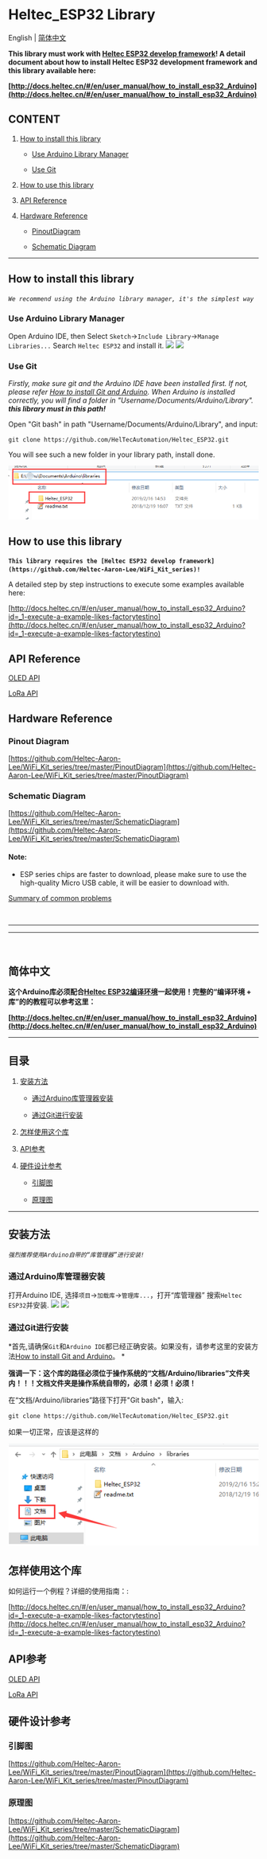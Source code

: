 # Heltec_ESP32 Library

English | [简体中文](#简体中文)

**This library must work with [Heltec ESP32 develop framework](https://github.com/Heltec-Aaron-Lee/WiFi_Kit_series)! A detail document about how to install Heltec ESP32 development framework and this library available here:**

**[http://docs.heltec.cn/#/en/user_manual/how_to_install_esp32_Arduino](http://docs.heltec.cn/#/en/user_manual/how_to_install_esp32_Arduino)**

## CONTENT

1. [How to install this library](#how-to-install-this-library)

	- [Use Arduino Library Manager](#use-arduino-library-manager)

	- [Use Git](#use-git)

2. [How to use this library](#how-to-use-this-library)

3. [API Reference](#api-reference)

4. [Hardware Reference](#hardware-reference)

	- [PinoutDiagram](#pinoutdiagram)

	- [Schematic Diagram](#schematic-diagram)


***


## How to install this library
*`We recommend using the Arduino library manager, it's the simplest way`*

### Use Arduino Library Manager
Open Arduino IDE, then Select `Sketch`->`Include Library`->`Manage Libraries...`
Search `Heltec ESP32` and install it.
<img src="http://docs.heltec.cn/img/how_to_install_esp32_Arduino/06.png">
<img src="http://docs.heltec.cn/img/how_to_install_esp32_Arduino/07.jpg">

### Use Git

*Firstly, make sure git and the Arduino IDE have been installed first. If not, please refer [How to install Git and Arduino](http://docs.heltec.cn/#/en/user_manual/how_to_install_git_and_arduino). When Arduino is installed correctly, you will find a folder in "Username/Documents/Arduino/Library". **this library must in this path!***

Open "Git bash" in path "Username/Documents/Arduino/Library", and input:

    git clone https://github.com/HelTecAutomation/Heltec_ESP32.git

You will see such a new folder in your library path, install done.

![image](img/location.png)


## How to use this library

**`This library requires the [Heltec ESP32 develop framework](https://github.com/Heltec-Aaron-Lee/WiFi_Kit_series)!`**

A detailed step by step instructions to execute some examples available here:

[http://docs.heltec.cn/#/en/user_manual/how_to_install_esp32_Arduino?id=_1-execute-a-example-likes-factorytestino](http://docs.heltec.cn/#/en/user_manual/how_to_install_esp32_Arduino?id=_1-execute-a-example-likes-factorytestino)

## API Reference
[OLED API](https://github.com/HelTecAutomation/Heltec_ESP32/blob/master/src/oled/OLEDDisplay.h)

[LoRa API](src/lora/API.md)

## Hardware Reference

### Pinout Diagram
[https://github.com/Heltec-Aaron-Lee/WiFi_Kit_series/tree/master/PinoutDiagram](https://github.com/Heltec-Aaron-Lee/WiFi_Kit_series/tree/master/PinoutDiagram)
### Schematic Diagram
[https://github.com/Heltec-Aaron-Lee/WiFi_Kit_series/tree/master/SchematicDiagram](https://github.com/Heltec-Aaron-Lee/WiFi_Kit_series/tree/master/SchematicDiagram)


#### Note:
* ESP series chips are faster to download, please make sure to use the high-quality Micro USB cable, it will be easier to download with.

[Summary of common problems](http://www.heltec.cn/summary-of-common-problems-in-wifi-kit-series-continuous-update/?lang=en)

&nbsp;
***
***
&nbsp;

## 简体中文

**这个Arduino库必须配合[Heltec ESP32编译环境](https://github.com/Heltec-Aaron-Lee/WiFi_Kit_series)一起使用！完整的“编译环境 + 库”的的教程可以参考这里：**

**[http://docs.heltec.cn/#/en/user_manual/how_to_install_esp32_Arduino](http://docs.heltec.cn/#/en/user_manual/how_to_install_esp32_Arduino)**

***

## 目录

1. [安装方法](#安装方法)

	- [通过Arduino库管理器安装](#通过Arduino库管理器安装)

	- [通过Git进行安装](#use-git)

2. [怎样使用这个库](#怎样使用这个库)

3. [API参考](#API参考)

4. [硬件设计参考](#硬件设计参考)

	- [引脚图](#引脚图)

	- [原理图](#原理图)


***


## 安装方法
*`强烈推荐使用Arduino自带的“库管理器”进行安装!`*

### 通过Arduino库管理器安装
打开Arduino IDE, 选择`项目`->`加载库`->`管理库...`，打开“库管理器”
搜索`Heltec ESP32`并安装.
<img src="http://docs.heltec.cn/img/how_to_install_esp32_Arduino/06.png">
<img src="http://docs.heltec.cn/img/how_to_install_esp32_Arduino/07.jpg">

### 通过Git进行安装

*首先,请确保`Git`和`Arduino IDE`都已经正确安装。如果没有，请参考这里的安装方法[How to install Git and Arduino](http://docs.heltec.cn/#/en/user_manual/how_to_install_git_and_arduino)。 *

**强调一下：这个库的路径必须位于操作系统的“文档/Arduino/libraries”文件夹内！！！文档文件夹是操作系统自带的，必须！必须！必须！**

在“文档/Arduino/libraries”路径下打开"Git bash"，输入:

    git clone https://github.com/HelTecAutomation/Heltec_ESP32.git

如果一切正常，应该是这样的

![image](img/location_cn.png)


## 怎样使用这个库

如何运行一个例程？详细的使用指南：:

[http://docs.heltec.cn/#/en/user_manual/how_to_install_esp32_Arduino?id=_1-execute-a-example-likes-factorytestino](http://docs.heltec.cn/#/en/user_manual/how_to_install_esp32_Arduino?id=_1-execute-a-example-likes-factorytestino)

## API参考
[OLED API](https://github.com/HelTecAutomation/Heltec_ESP32/blob/master/src/oled/OLEDDisplay.h)

[LoRa API](src/lora/API.md)

## 硬件设计参考

### 引脚图
[https://github.com/Heltec-Aaron-Lee/WiFi_Kit_series/tree/master/PinoutDiagram](https://github.com/Heltec-Aaron-Lee/WiFi_Kit_series/tree/master/PinoutDiagram)
### 原理图
[https://github.com/Heltec-Aaron-Lee/WiFi_Kit_series/tree/master/SchematicDiagram](https://github.com/Heltec-Aaron-Lee/WiFi_Kit_series/tree/master/SchematicDiagram)




